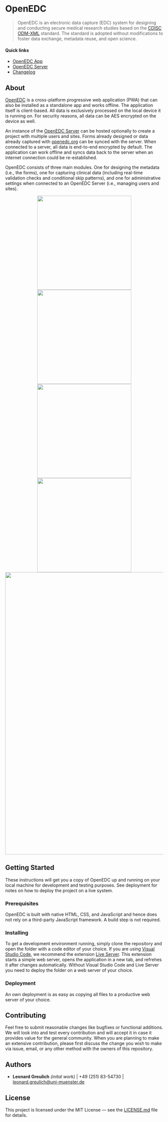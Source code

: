 # OpenEDC

> OpenEDC is an electronic data capture (EDC) system for designing and conducting secure medical research studies based on the [CDISC ODM-XML](https://www.cdisc.org/standards/data-exchange/odm) standard. The standard is adopted without modifications to foster data exchange, metadata reuse, and open science.

#### Quick links

- [OpenEDC App](https://openedc.org/)
- [OpenEDC Server](https://github.com/imi-muenster/OpenEDC-Server)
- [Changelog](CHANGELOG.md)

## About

[OpenEDC](https://openedc.org/) is a cross-platform progressive web application (PWA) that can also be installed as a standalone app and works offline. The application itself is client-based. All data is exclusively processed on the local device it is running on. For security reasons, all data can be AES encrypted on the device as well.

An instance of the [OpenEDC Server](https://github.com/imi-muenster/OpenEDC-Server) can be hosted optionally to create a project with multiple users and sites. Forms already designed or data already captured with [openedc.org](https://openedc.org/) can be synced with the server. When connected to a server, all data is end-to-end encrypted by default. The application can work offline and syncs data back to the server when an internet connection could be re-established.

OpenEDC consists of three main modules. One for designing the metadata (i.e., the forms), one for capturing clinical data (including real-time validation checks and conditional skip patterns), and one for administrative settings when connected to an OpenEDC Server (i.e., managing users and sites).

<div align="center">
    <img src="https://static.uni-muenster.de/odm/mobile_1.png" width="300">
    <img src="https://static.uni-muenster.de/odm/mobile_2.png" width="300">
</div>

<div align="center">
    <img src="https://static.uni-muenster.de/odm/mobile_3.png" width="300">
    <img src="https://static.uni-muenster.de/odm/mobile_4.png" width="300">
</div>

<div align="center">
    <img src="https://static.uni-muenster.de/odm/data_capture.png" width="900">
</div>

## Getting Started

These instructions will get you a copy of OpenEDC up and running on your local machine for development and testing purposes. See deployment for notes on how to deploy the project on a live system.

### Prerequisites

OpenEDC is built with native HTML, CSS, and JavaScript and hence does not rely on a third-party JavaScript framework. A build step is not required.

### Installing

To get a development environment running, simply clone the repository and open the folder with a code editor of your choice. If you are using [Visual Studio Code](https://code.visualstudio.com/), we recommend the extension [Live Server](https://marketplace.visualstudio.com/items?itemName=ritwickdey.LiveServer). This extension starts a simple web server, opens the application in a new tab, and refrehes it after changes automatically. Without Visual Studio Code and Live Server you need to deploy the folder on a web server of your choice.

### Deployment

An own deployment is as easy as copying all files to a productive web server of your choice.

## Contributing

Feel free to submit reasonable changes like bugfixes or functional additions. We will look into and test every contribution and will accept it in case it provides value for the general community. When you are planning to make an extensive contribution, please first discuss the change you wish to make via issue, email, or any other method with the owners of this repository.

## Authors

* **Leonard Greulich** *(inital work)* | +49 (251) 83-54730 | leonard.greulich@uni-muenster.de

## License

This project is licensed under the MIT License — see the [LICENSE.md](LICENSE.md) file for details.
